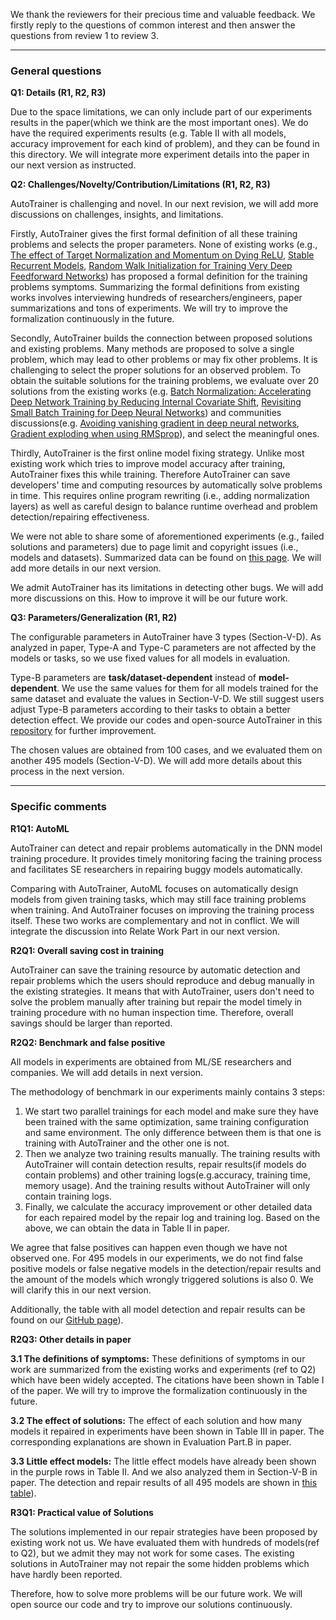 We thank the reviewers for their precious time and valuable feedback. We firstly reply to the questions of common interest and then answer the questions from review 1 to review 3. 

---

### General questions

**Q1: Details (R1, R2, R3)**

Due to the space limitations, we can only include part of our experiments results in the paper(which we think are the most important ones). We do have the required experiments results (e.g. Table II with all models, accuracy improvement for each kind of problem), and they can be found in this directory. We will integrate more experiment details into the paper in our next version as instructed. 

**Q2: Challenges/Novelty/Contribution/Limitations (R1, R2, R3)**

AutoTrainer is challenging and novel. In our next revision, we will add more discussions on challenges, insights, and limitations.

Firstly, AutoTrainer gives the first formal definition of all these training problems and selects the proper parameters. None of existing works (e.g., [The effect of Target Normalization and Momentum on Dying ReLU](https://arxiv.org/abs/2005.06195), [Stable Recurrent Models](https://arxiv.org/abs/1805.10369), [Random Walk Initialization for Training Very Deep Feedforward Networks](https://arxiv.org/abs/1412.6558)) has proposed a formal definition for the training problems symptoms. Summarizing the formal definitions from existing works involves interviewing hundreds of researchers/engineers, paper summarizations and tons of experiments. We will try to improve the formalization continuously in the future.

Secondly, AutoTrainer builds the connection between proposed solutions and existing problems. Many methods are proposed to solve a single problem, which may lead to other problems or may fix other problems. It is challenging to select the proper solutions for an observed problem.
To obtain the suitable solutions for the training problems, we evaluate over 20 solutions from the existing works (e.g. [Batch Normalization: Accelerating Deep Network Training by Reducing Internal Covariate Shift](https://arxiv.org/abs/1502.03167), [Revisiting Small Batch Training for Deep Neural Networks](https://arxiv.org/abs/1804.07612)) and communities discussions(e.g. [Avoiding vanishing gradient in deep neural networks](https://stackoverflow.com/questions/46270122/avoiding-vanishing-gradient-in-deep-neural-networks), [Gradient exploding when using RMSprop](https://stackoverflow.com/questions/43436966/gradient-exploding-when-using-rmsprop)), and select the meaningful ones.

Thirdly, AutoTrainer is the first online model fixing strategy. Unlike most existing work which tries to improve model accuracy after training, AutoTrainer fixes this while training. Therefore AutoTrainer can save developers' time and computing resources by automatically solve problems in time. This requires online program rewriting (i.e., adding normalization layers) as well as careful design to balance runtime overhead and problem detection/repairing effectiveness.

We were not able to share some of aforementioned experiments (e.g., failed solutions and parameters) due to page limit and copyright issues (i.e., models and datasets). Summarized data can be found on [this page](./README.md). We will add more details in our next version.

We admit AutoTrainer has its limitations in detecting other bugs. We will add more discussions on this. How to improve it will be our future work.

**Q3: Parameters/Generalization (R1, R2)** 

The configurable parameters in AutoTrainer have 3 types (Section-V-D). As analyzed in paper, Type-A and Type-C parameters are not affected by the models or tasks, so we use fixed values for all models in evaluation.

Type-B parameters are **task/dataset-dependent** instead of **model-dependent**. We use the same values for them for all models trained for the same dataset and evaluate the values in Section-V-D. We still suggest users adjust Type-B parameters according to their tasks to obtain a better detection effect. We provide our codes and open-source AutoTrainer in this [repository](../README.md) for further improvement.

The chosen values are obtained from 100 cases, and we evaluated them on another 495 models (Section-V-D). We will add more details about this process in the next version.

---

### Specific comments

**R1Q1: AutoML**

AutoTrainer can detect and repair problems automatically in the DNN model training procedure. It provides timely monitoring facing the training process and facilitates SE researchers in repairing buggy models automatically.

Comparing with AutoTrainer, AutoML focuses on automatically design models from given training tasks, which may still face training problems when training. And AutoTrainer focuses on improving the training process itself. These two works are complementary and not in conflict. We will integrate the discussion into Relate Work Part in our next version.

**R2Q1: Overall saving cost in training**

AutoTrainer can save the training resource by automatic detection and repair problems which the users should reproduce and debug manually in the existing strategies. It means that with AutoTrainer, users don't need to solve the problem manually after training but repair the model timely in training procedure with no human inspection time. Therefore, overall savings should be larger than reported.


**R2Q2: Benchmark and false positive**

All models in experiments are obtained from ML/SE researchers and companies. We will add details in next version.

The methodology of benchmark in our experiments mainly contains 3 steps:
1. We start two parallel trainings for each model and make sure they have been trained with the same optimization, same training configuration and same environment. The only difference between them is that one is training with AutoTrainer and the other one is not.
2. Then we analyze two training results manually. The training results with AutoTrainer will contain detection results, repair results(if models do contain problems) and other training logs(e.g.accuracy, training time, memory usage). And the training results without AutoTrainer will only contain training logs.
3. Finally, we calculate the accuracy improvement or other detailed data for each repaired model by the repair log and training log. Based on the above, we can obtain the data in Table II in paper.

We agree that false positives can happen even though we have not observed one. For 495 models in our experiments, we do not find false positive models or false negative models in the detection/repair results and the amount of the models which wrongly triggered solutions is also 0. We will clarify this in our next version.


Additionally, the table with all model detection and repair results can be found on our [GitHub page](./All_models_detail.tsv)).


**R2Q3: Other details in paper**

**3.1 The definitions of symptoms:**
These definitions of symptoms in our work are summarized from the existing works and experiments (ref to Q2) which have been widely accepted. The citations have been shown in Table I of the paper. We will try to improve the formalization continuously in the future.

**3.2 The effect of solutions:**
The effect of each solution and how many models it repaired in experiments have been shown in Table III in paper. The corresponding explanations are shown in Evaluation Part.B in paper.

**3.3 Little effect models:**
The little effect models have already been shown in the purple rows in Table II. And we also analyzed them in Section-V-B in paper. The detection and repair results of all 495 models are shown in [this table](./All_models_detail.tsv)).

**R3Q1: Practical value of Solutions**

The solutions implemented in our repair strategies have been proposed by existing work not us. We have evaluated them with hundreds of models(ref to Q2), but we admit they may not work for some cases. The existing solutions in AutoTrainer may not repair the some hidden problems which have hardly been reported. 

Therefore, how to solve more problems will be our future work. We  will open source our code and try to improve our solutions continuously.